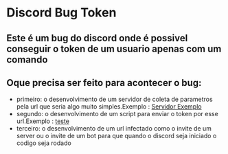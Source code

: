 # Discord Bug Token
 ## Este é um bug do discord onde é possivel conseguir o token de um usuario apenas com um comando

 ## Oque precisa ser feito para acontecer o bug:

 - primeiro: o desenvolvimento de um servidor de coleta de parametros pela url que seria algo muito simples.Exemplo : [Servidor Exemplo](https://)
 - segundo: o desenvolvimento de um script para enviar o token por esse url.Exemplo :
[teste](https://google.com)
 - terceiro: o desenvolvimento de um url infectado como o invite de um server ou o invite de um bot para que quando o discord seja  iniciado o codigo seja rodado
 
